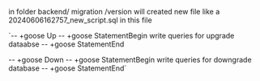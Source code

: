 in folder backend/ migration /version will created new file like a  20240606162757_new_script.sql
in this file

`-- +goose Up
-- +goose StatementBegin
 write queries for upgrade dataabse 
-- +goose StatementEnd

-- +goose Down
-- +goose StatementBegin
write queries for downgrade database 
-- +goose StatementEnd`